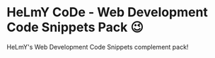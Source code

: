 # HeLmY CoDe - Web Development Code Snippets Pack 😉

HeLmY's Web Development Code Snippets complement pack!
